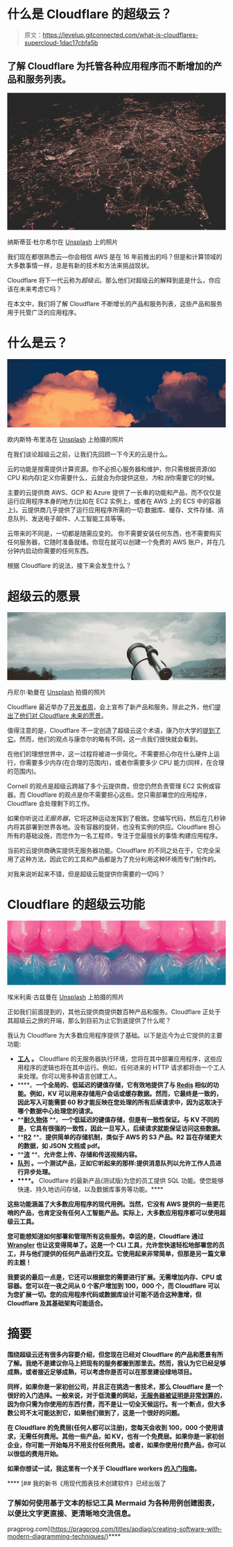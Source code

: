 # 什么是 Cloudflare 的超级云？

> 原文：<https://levelup.gitconnected.com/what-is-cloudflares-supercloud-1dac17cbfa5b>

## 了解 Cloudflare 为托管各种应用程序而不断增加的产品和服务列表。

![](img/cc7ff38a1866502d859c4d03a4abc6fc.png)

纳斯蒂亚·杜尔希尔在 [Unsplash](https://unsplash.com?utm_source=medium&utm_medium=referral) 上的照片

我们现在都很熟悉云—你会相信 AWS 是在 16 年前推出的吗？但是和计算领域的大多数事情一样，总是有新的技术和方法来挑战现状。

Cloudflare 将下一代云称为*超级云*。那么他们对超级云的解释到底是什么，你应该在未来考虑它吗？

在本文中，我们将了解 Cloudflare 不断增长的产品和服务列表，这些产品和服务用于托管广泛的应用程序。

# 什么是云？

![](img/c41b6a1e73e5cd83d8b101acab806e85.png)

欧内斯特·布里洛在 [Unsplash](https://unsplash.com?utm_source=medium&utm_medium=referral) 上拍摄的照片

在我们谈论超级云之前，让我们先回顾一下今天的云是什么。

云的功能是按需提供计算资源。你不必担心服务器和维护，你只需根据资源(如 CPU 和内存)定义你需要什么，云就会为你提供这些，*为*和*当*你需要它的时候。

主要的云提供商 AWS、GCP 和 Azure 提供了一长串的功能和产品，而不仅仅是运行应用程序本身的地方(比如在 EC2 实例上，或者在 AWS 上的 ECS 中的容器上)。云提供商几乎提供了运行应用程序所需的一切:数据库、缓存、文件存储、消息队列、发送电子邮件、人工智能工具等等。

云带来的不同是，一切都是随需应变的。 你不需要安装任何东西，也不需要购买任何服务器，它随时准备就绪。你现在就可以创建一个免费的 AWS 账户，并在几分钟内启动你需要的任何东西。

根据 Cloudflare 的说法，接下来会发生什么？

# 超级云的愿景

![](img/cce7208f92b1b034a1c7de7caa2f4523.png)

丹尼尔·勒曼在 [Unsplash](https://unsplash.com?utm_source=medium&utm_medium=referral) 拍摄的照片

Cloudflare 最近举办了[开发者周](https://www.cloudflare.com/en-gb/developer-week/)，会上宣布了新产品和服务。除此之外，他们[提出了他们对 Cloudflare 未来的愿景](https://blog.cloudflare.com/welcome-to-the-supercloud-and-developer-week-2022/)。

值得注意的是，Cloudflare 不一定创造了超级云这个术语，康乃尔大学的[提到了它](http://supercloud.cs.cornell.edu/)。然而，他们的观点与康奈尔的略有不同，这一点我们很快就会看到。

在他们的理想世界中，这一过程将被进一步简化。不需要担心你在什么硬件上运行，你需要多少内存(在合理的范围内)，或者你需要多少 CPU 能力(同样，在合理的范围内)。

Cornell 的观点是超级云跨越了多个云提供商，但您仍然负责管理 EC2 实例或容器。而 Cloudflare 的观点是你不需要担心这些。您只需部署您的应用程序，Cloudflare 会处理剩下的工作。

如果你听说过*无服务器*，它将这种运动发挥到了极致。您编写代码，然后在几秒钟内将其部署到世界各地。没有容器的旋转，也没有实例的供应。Cloudflare 担心所有的基础设施，而您作为一名工程师，专注于您最擅长的事情:构建应用程序。

当前的云提供商确实提供无服务器功能。Cloudflare 的不同之处在于，它完全采用了这种方法，因此它的工具和产品都是为了充分利用这种环境而专门制作的。

对我来说听起来不错，但是超级云能提供你需要的一切吗？

# Cloudflare 的超级云功能

![](img/48f3f062d3d78f81ef28c1f843e1faa4.png)

埃米利奥·古兹曼在 [Unsplash](https://unsplash.com?utm_source=medium&utm_medium=referral) 上拍摄的照片

正如我们前面提到的，其他云提供商提供数百种产品和服务。Cloudflare 正处于其超级云之旅的开端，那么到目前为止它到底提供了什么呢？

我认为 Cloudflare 为大多数应用程序提供了基础。以下是迄今为止它提供的主要功能:

*   [**工人**](https://developers.cloudflare.com/workers/) **。** Cloudflare 的无服务器执行环境，您将在其中部署应用程序，这些应用程序的逻辑也将在其中运行。例如，任何进来的 HTTP 请求都将由一个工人来处理。你可以用多种语言创建工人。
*   [](https://developers.cloudflare.com/workers/learning/how-kv-works/)****。**一个全局的、低延迟的键值存储，它有效地提供了与 [Redis](https://redis.io/) 相似的功能。例如，KV 可以用来存储用户会话或缓存数据。然而，它最终是一致的，因此写入可能需要 60 秒才能反映在您处理的所有后续请求中，因为这取决于哪个数据中心处理您的请求。**
*   **[**耐久物体**](https://developers.cloudflare.com/workers/learning/using-durable-objects/) **。**一个低延迟的键值存储，但是有一致性保证。与 KV 不同的是，它具有很强的一致性，因此一旦写入，后续请求就能保证访问这些数据。**
*   **[**R2**](https://developers.cloudflare.com/r2/) **。**提供简单的存储机制，类似于 AWS 的 S3 产品。R2 旨在存储更大的数据，如 JSON 文档或 pdf。**
*   **[**流**](https://developers.cloudflare.com/stream/) **。**允许您上传、存储和传送视频内容。**
*   **[**队列**](https://developers.cloudflare.com/queues/) **。一个测试产品，正如它听起来的那样:提供消息队列以允许工作人员进行异步处理。****
*   **[](https://developers.cloudflare.com/d1/)****。** Cloudflare 的最新产品(测试版)为您的员工提供 SQL 功能。使您能够快速、持久地访问存储，以及数据库事务等功能。****

****这些功能涵盖了大多数应用程序的现代用例。当然，它没有 AWS 提供的一些更花哨的产品，也肯定没有任何人工智能产品。实际上，大多数应用程序都可以使用超级云工具。****

****您可能想知道如何部署和管理所有这些服务。幸运的是，Cloudflare 通过 [Wrangler](https://developers.cloudflare.com/workers/wrangler/) 也让这变得简单了。这是一个 CLI 工具，允许您快速轻松地部署您的员工，并与他们提供的任何产品进行交互。它使用起来非常简单，但那是另一篇文章的主题！****

****我要说的最后一点是，它还可以根据您的需要进行扩展。无需增加内存、CPU 或容器。您可以在一夜之间从 0 个客户增加到 100，000 个，而 Cloudflare 可以为您扩展一切。您的应用程序代码或数据库设计可能不适合这种激增，但 Cloudflare 及其基础架构可能适合。****

# ****摘要****

****围绕超级云还有很多内容要介绍，但您现在已经对 Cloudflare 的产品和愿景有所了解。我绝不是建议你马上把现有的服务都搬到那里去。然而，我认为它已经足够成熟，或者接近足够成熟，可以考虑你是否可以在那里建设绿地项目。****

****同样，如果你是一家初创公司，并且正在挑选一套技术，那么 Cloudflare 是一个很好的入门选择。一般来说，对于低流量的网站，[无服务器被证明是非常划算的](https://techbeacon.com/enterprise-it/economics-serverless-computing-real-world-test)，因为你只需为你使用的东西付费，而不是让一切全天候运行。有一个断点，但大多数公司不太可能达到它，如果他们做到了，这是一个很好的问题。****

****在 Cloudflare 的免费层(任何人都可以注册)，您每天会收到 100，000 个使用请求，无需任何费用。其他一些产品，如 KV，也有一个免费层。如果你是一家初创企业，你可能一开始每月不用支付任何费用。或者，如果你使用付费产品，你可以以很低的费用开始。****

****如果你想试一试，我这里有一个关于 Cloudflare workers [的入门指南](https://medium.com/better-programming/create-and-host-apis-for-free-using-cloudflare-workers-808830a4e5f5)。****

****[](https://pragprog.com/titles/apdiag/creating-software-with-modern-diagramming-techniques/) [## 我的新书《用现代图表技术创建软件》已经出版了

### 了解如何使用基于文本的标记工具 Mermaid 为各种用例创建图表，以便比文字更直接、更清晰地交流信息。

pragprog.com](https://pragprog.com/titles/apdiag/creating-software-with-modern-diagramming-techniques/)****